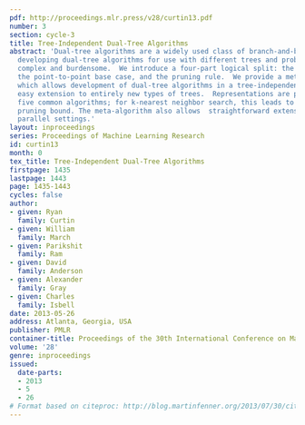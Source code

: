 ```yaml
---
pdf: http://proceedings.mlr.press/v28/curtin13.pdf
number: 3
section: cycle-3
title: Tree-Independent Dual-Tree Algorithms
abstract: 'Dual-tree algorithms are a widely used class of branch-and-bound algorithms.  Unfortunately,
  developing dual-tree algorithms for use with different trees and problems is often
  complex and burdensome.  We introduce a four-part logical split: the tree, the traversal,
  the point-to-point base case, and the pruning rule.  We provide a meta-algorithm
  which allows development of dual-tree algorithms in a tree-independent manner and
  easy extension to entirely new types of trees.  Representations are provided  for
  five common algorithms; for k-nearest neighbor search, this leads to a novel, tighter
  pruning bound. The meta-algorithm also allows  straightforward extensions to massively
  parallel settings.'
layout: inproceedings
series: Proceedings of Machine Learning Research
id: curtin13
month: 0
tex_title: Tree-Independent Dual-Tree Algorithms
firstpage: 1435
lastpage: 1443
page: 1435-1443
cycles: false
author:
- given: Ryan
  family: Curtin
- given: William
  family: March
- given: Parikshit
  family: Ram
- given: David
  family: Anderson
- given: Alexander
  family: Gray
- given: Charles
  family: Isbell
date: 2013-05-26
address: Atlanta, Georgia, USA
publisher: PMLR
container-title: Proceedings of the 30th International Conference on Machine Learning
volume: '28'
genre: inproceedings
issued:
  date-parts:
  - 2013
  - 5
  - 26
# Format based on citeproc: http://blog.martinfenner.org/2013/07/30/citeproc-yaml-for-bibliographies/
---
```

